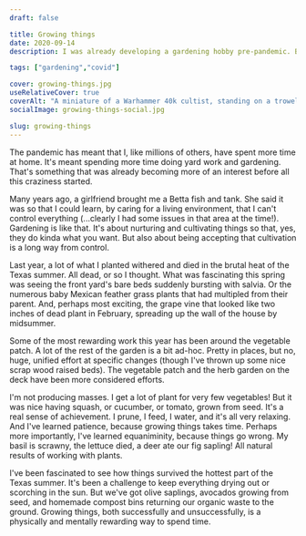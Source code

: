 ```yaml
---
draft: false

title: Growing things
date: 2020-09-14
description: I was already developing a gardening hobby pre-pandemic. But during this lockdown period, I've really learned some more of the mental and physical benefits of growing things.

tags: ["gardening","covid"]

cover: growing-things.jpg
useRelativeCover: true
coverAlt: "A miniature of a Warhammer 40k cultist, standing on a trowel, in front of a mint plant"
socialImage: growing-things-social.jpg

slug: growing-things
---
```


The pandemic has meant that I, like millions of others, have spent more time at home. It's meant spending more time doing yard work and gardening. That's something that was already becoming more of an interest before all this craziness started.

Many years ago, a girlfriend brought me a Betta fish and tank. She said it was so that I could learn, by caring for a living environment, that I can't control everything (...clearly I had some issues in that area at the time!). Gardening is like that. It's about nurturing and cultivating things so that, yes, they do kinda what you want. But also about being accepting that cultivation is a long way from control.

Last year, a lot of what I planted withered and died in the brutal heat of the Texas summer. All dead, or so I thought. What was fascinating this spring was seeing the front yard's bare beds suddenly bursting with salvia. Or the numerous baby Mexican feather grass plants that had multipled from their parent. And, perhaps most exciting, the grape vine that looked like two inches of dead plant in February, spreading up the wall of the house by midsummer.

Some of the most rewarding work this year has been around the vegetable patch. A lot of the rest of the garden is a bit ad-hoc. Pretty in places, but no, huge, unified effort at specific changes (though I've thrown up some nice scrap wood raised beds). The vegetable patch and the herb garden on the deck have been more considered efforts.

I'm not producing masses. I get a lot of plant for very few vegetables! But it was nice having squash, or cucumber, or tomato, grown from seed. It's a real sense of achievement. I prune, I feed, I water, and it's all very relaxing. And I've learned patience, because growing things takes time. Perhaps more importantly, I've learned equaniminity, because things go wrong. My basil is scrawny, the lettuce died, a deer ate our fig sapling! All natural results of working with plants.

I've been fascinated to see how things survived the hottest part of the Texas summer. It's been a challenge to keep everything drying out or scorching in the sun. But we've got olive saplings, avocados growing from seed, and homemade compost bins returning our organic waste to the ground. Growing things, both successfully and unsuccessfully, is a physically and mentally rewarding way to spend time.
